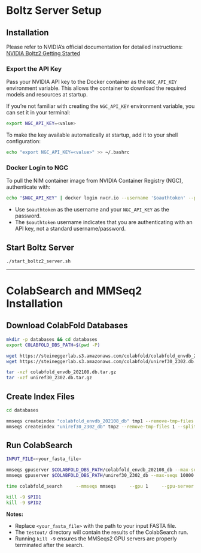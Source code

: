 
# Boltz Server Setup

## Installation

Please refer to NVIDIA’s official documentation for detailed instructions:  
[NVIDIA Boltz2 Getting Started](https://docs.nvidia.com/nim/bionemo/boltz2/latest/getting-started.html#ngc-authentication)

### Export the API Key

Pass your NVIDIA API key to the Docker container as the `NGC_API_KEY` environment variable. This allows the container to download the required models and resources at startup.

If you’re not familiar with creating the `NGC_API_KEY` environment variable, you can set it in your terminal:

```bash
export NGC_API_KEY=<value>
```

To make the key available automatically at startup, add it to your shell configuration:

```bash
echo "export NGC_API_KEY=<value>" >> ~/.bashrc
```

### Docker Login to NGC

To pull the NIM container image from NVIDIA Container Registry (NGC), authenticate with:

```bash
echo "$NGC_API_KEY" | docker login nvcr.io --username '$oauthtoken' --password-stdin
```

- Use `$oauthtoken` as the username and your `NGC_API_KEY` as the password.  
- The `$oauthtoken` username indicates that you are authenticating with an API key, not a standard username/password.

## Start Boltz Server

```bash
./start_boltz2_server.sh
```

---

# ColabSearch and MMSeq2 Installation

## Download ColabFold Databases

```bash
mkdir -p databases && cd databases
export COLABFOLD_DBS_PATH=$(pwd -P)

wget https://steineggerlab.s3.amazonaws.com/colabfold/colabfold_envdb_202108.db.tar.gz
wget https://steineggerlab.s3.amazonaws.com/colabfold/uniref30_2302.db.tar.gz

tar -xzf colabfold_envdb_202108.db.tar.gz
tar -xzf uniref30_2302.db.tar.gz
```

## Create Index Files

```bash
cd databases

mmseqs createindex "colabfold_envdb_202108_db" tmp1 --remove-tmp-files 1 --split 1 --index-subset 2
mmseqs createindex "uniref30_2302_db" tmp2 --remove-tmp-files 1 --split 1 --index-subset 2
```

## Run ColabSearch

```bash
INPUT_FILE=<your_fasta_file>

mmseqs gpuserver $COLABFOLD_DBS_PATH/colabfold_envdb_202108_db --max-seqs 10000 --db-load-mode 0 & PID1=$!
mmseqs gpuserver $COLABFOLD_DBS_PATH/uniref30_2302_db --max-seqs 10000 --db-load-mode 0 & PID2=$!

time colabfold_search     --mmseqs mmseqs     --gpu 1     --gpu-server 1     --db1 uniref30_2302_db     --db-load-mode 2     $INPUT_FILE $COLABFOLD_DBS_PATH testout/ | tee testout.txt

kill -9 $PID1
kill -9 $PID2
```

**Notes:**
- Replace `<your_fasta_file>` with the path to your input FASTA file.  
- The `testout/` directory will contain the results of the ColabSearch run.  
- Running `kill -9` ensures the MMSeqs2 GPU servers are properly terminated after the search.
